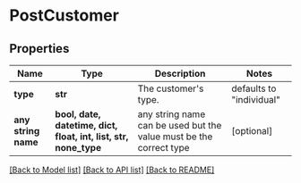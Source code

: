 # PostCustomer


## Properties
Name | Type | Description | Notes
------------ | ------------- | ------------- | -------------
**type** | **str** | The customer&#39;s type. | defaults to "individual"
**any string name** | **bool, date, datetime, dict, float, int, list, str, none_type** | any string name can be used but the value must be the correct type | [optional]

[[Back to Model list]](../README.md#documentation-for-models) [[Back to API list]](../README.md#documentation-for-api-endpoints) [[Back to README]](../README.md)


